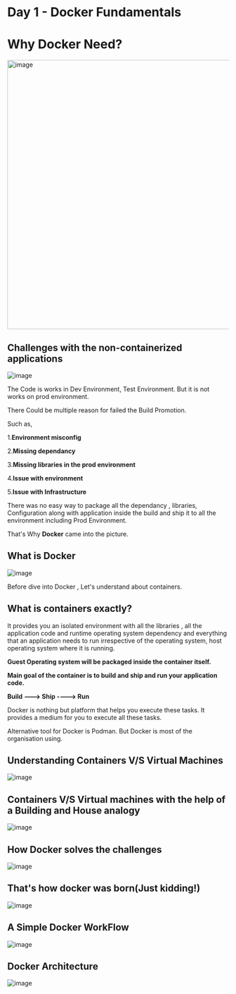 # Day 1 - Docker Fundamentals

# Why Docker Need?
<img width="1284" height="613" alt="image" src="https://github.com/user-attachments/assets/db476500-ac1c-47bc-a9bb-41edd23d2c0f" />


## Challenges with the non-containerized applications

![image](https://github.com/piyushsachdeva/CKA-2024/assets/40286378/58b4c2dd-6abe-4acd-9318-c718e4133a91)

The Code is works in Dev Environment, Test Environment. But it is not works on prod environment. 

There Could be multiple reason for failed the Build Promotion. 

Such as, 

  1.**Environment misconfig**
  
  2.**Missing dependancy**
  
  3.**Missing libraries in the prod environment**
  
  4.**Issue with environment**
  
  5.**Issue with Infrastructure**
  
There was no easy way to package all the dependancy , libraries, Configuration along with application inside the build and ship it to all the environment including Prod Environment.

That's Why **Docker** came into the picture.


## What is Docker

![image](https://github.com/piyushsachdeva/CKA-2024/assets/40286378/2f8eb0eb-8c2d-4460-8dbc-c43e1f3fce3e)

Before dive into Docker , Let's understand about containers.

## What is containers exactly?

It provides you an isolated environment with all the libraries , all the application code and runtime operating system dependency and everything that an application needs to run irrespective of the operating system, host operating system where it is running.

**Guest Operating system will be packaged inside the container itself.**

**Main goal of the container is to build and ship and run your application code.**

**Build ---> Ship ----> Run**

Docker is nothing but platform that helps you execute these tasks. It provides a medium for you to execute all these tasks.

Alternative tool for Docker is Podman. But Docker is most of the organisation using.


## Understanding Containers V/S Virtual Machines

![image](https://github.com/piyushsachdeva/CKA-2024/assets/40286378/b1bfe6ae-a1e6-4b04-8486-272d3ed380bc)


## Containers V/S Virtual machines with the help of a Building and House analogy


![image](https://github.com/piyushsachdeva/CKA-2024/assets/40286378/48061343-195d-4299-8815-0856e9b5af71)




## How Docker solves the challenges

![image](https://github.com/piyushsachdeva/CKA-2024/assets/40286378/a8f134d8-b70e-4c99-857e-5da26e68674b)


## That's how docker was born(Just kidding!)

![image](https://github.com/piyushsachdeva/CKA-2024/assets/40286378/c781a038-3420-4980-a3d8-ab123fc33d95)



## A Simple Docker WorkFlow

![image](https://github.com/piyushsachdeva/CKA-2024/assets/40286378/444db8f4-1cbb-47b0-986f-489292f05b7c)



## Docker Architecture

![image](https://github.com/piyushsachdeva/CKA-2024/assets/40286378/79099c53-7f63-4bb6-885c-28cdd0850d93)
